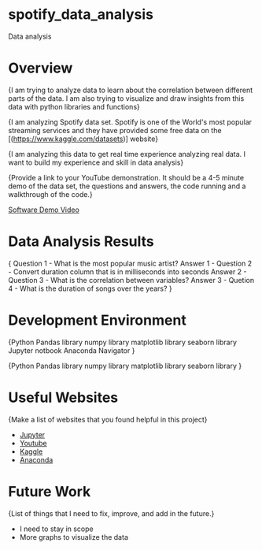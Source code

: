 # spotify_data_analysis
Data analysis
# Overview

{I am trying to analyze data to learn about the correlation between different parts of the data. I am also trying to visualize and draw insights from this data with python libraries and functions}

{I am analyzing Spotify data set. Spotify is one of the World's most popular streaming services and they have provided some free data on the [(https://www.kaggle.com/datasets)] website}

{I am analyzing this data to get real time experience analyzing real data. I want to build my experience and skill in data analysis}

{Provide a link to your YouTube demonstration.  It should be a 4-5 minute demo of the data set, the questions and answers, the code running and a walkthrough of the code.}

[Software Demo Video](https://www.youtube.com/watch?v=dauMBmTA7kk)

# Data Analysis Results

{
Question 1 - What is the most popular music artist?
Answer 1 - 
Question 2 - Convert duration column that is in milliseconds into seconds
Answer 2 - 
Question 3 - What is the correlation between variables?
Answer 3 - 
Quetion 4 - What is the duration of songs over the years?
}

# Development Environment

{Python
Pandas library
numpy library
matplotlib library
seaborn library
Jupyter notbook
Anaconda Navigator
}

{Python
Pandas library
numpy library
matplotlib library
seaborn library
}

# Useful Websites

{Make a list of websites that you found helpful in this project}
* [Jupyter](http://jupyter.org/)
* [Youtube](https://www.youtube.com/)
* [Kaggle](https://www.kaggle.com/datasets)
* [Anaconda](https://www.anaconda.com/products/distribution)

# Future Work

{List of things that I need to fix, improve, and add in the future.}
* I need to stay in scope
* More graphs to visualize the data
